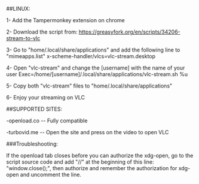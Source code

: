 ##LINUX:

1- Add the Tampermonkey extension on chrome

2- Download the script from: https://greasyfork.org/en/scripts/34206-stream-to-vlc

3- Go to "home/.local/share/applications" and add the following line to "mimeapps.list"
x-scheme-handler/vlcs=vlc-stream.desktop

4- Open "vlc-stream" and change the [username] with the name of your user
Exec=/home/[username]/.local/share/applications/vlc-stream.sh %u

5- Copy both "vlc-stream" files to "home/.local/share/applications"

6- Enjoy your streaming on VLC



##SUPPORTED SITES:

-openload.co -- Fully compatible

-turbovid.me -- Open the site and press on the video to open VLC



###Troubleshooting:

If the openload tab closes before you can authorize the xdg-open, go to the script source code and add "//" at the beginning of this line: "window.close();", then authorize and remember the authorization for xdg-open and uncomment the line.


